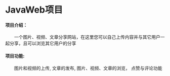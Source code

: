 # JavaWeb项目

#### 项目介绍：

&emsp;&emsp;一个图片、视频、文章分享网站，在这里您可以自己上传内容并与其它用户一起分享，且可以浏览其它用户的分享

#### 项目功能:

&emsp;&emsp;图片和视频的上传, 文章的发布, 图片、视频、文章的浏览， 点赞与评论功能
